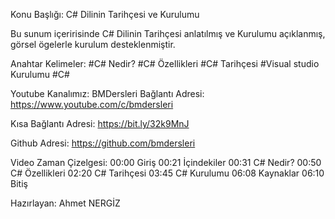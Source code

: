 
Konu Başlığı: C# Dilinin Tarihçesi ve Kurulumu


Bu sunum içeririsinde C# Dilinin Tarihçesi anlatılmış ve Kurulumu açıklanmış, görsel ögelerle kurulum desteklenmiştir.


Anahtar Kelimeler:
#C# Nedir?
#C# Özellikleri
#C# Tarihçesi
#Visual studio Kurulumu
#C#


Youtube Kanalımız: BMDersleri
Bağlantı Adresi: https://www.youtube.com/c/bmdersleri

Kısa Bağlantı Adresi: https://bit.ly/32k9MnJ

Github Adresi: https://github.com/bmdersleri



Video Zaman Çizelgesi:
00:00 Giriş
00:21 İçindekiler
00:31 C# Nedir?
00:50 C# Özellikleri
02:20 C# Tarihçesi
03:45 C# Kurulumu
06:08 Kaynaklar
06:10 Bitiş

Hazırlayan: Ahmet NERGİZ

